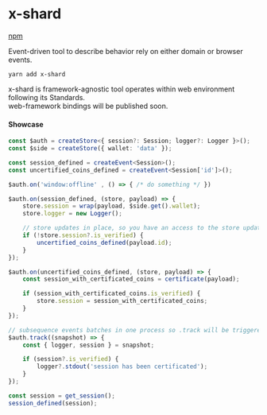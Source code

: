 # x-shard

<a href="https://www.npmjs.com/package/x-shard" target="_blank">npm</a>

Event-driven tool to describe behavior rely on either domain or browser events.
```plaintext
yarn add x-shard
```
x-shard is framework-agnostic tool operates within web environment following its Standards. <br />
web-framework bindings will be published soon.

#### Showcase
```ts
const $auth = createStore<{ session?: Session; logger?: Logger }>();
const $side = createStore({ wallet: 'data' });

const session_defined = createEvent<Session>();
const uncertified_coins_defined = createEvent<Session['id']>();

$auth.on('window:offline' , () => { /* do something */ })

$auth.on(session_defined, (store, payload) => {
    store.session = wrap(payload, $side.get().wallet);
    store.logger = new Logger();

    // store updates in place, so you have an access to the store updated value
    if (!store.session?.is_verified) {
        uncertified_coins_defined(payload.id);
    }
});

$auth.on(uncertified_coins_defined, (store, payload) => {
    const session_with_certificated_coins = certificate(payload);

    if (session_with_certificated_coins.is_verified) {
        store.session = session_with_certificated_coins;
    }
});

// subsequence events batches in one process so .track will be triggered once
$auth.track((snapshot) => {
    const { logger, session } = snapshot;

    if (session?.is_verified) {
        logger?.stdout('session has been certificated');
    }
});

const session = get_session();
session_defined(session);

```

